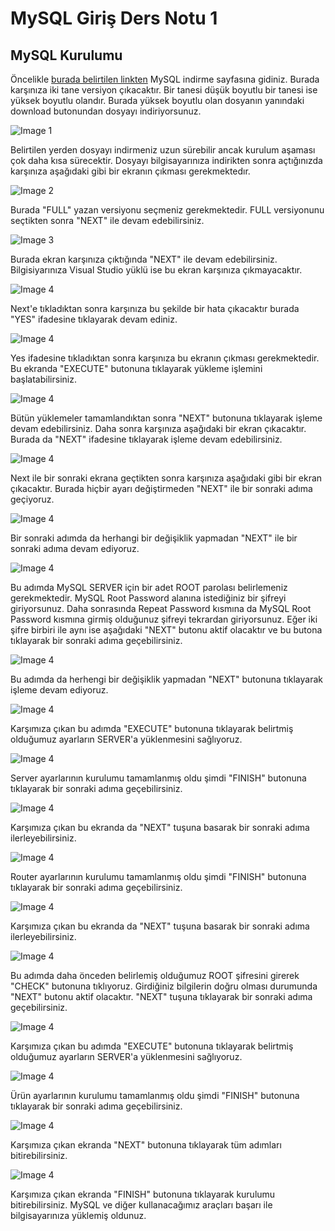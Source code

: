 # MySQL Giriş Ders Notu 1

## MySQL Kurulumu

Öncelikle [burada belirtilen linkten](https://dev.MySQL.com/downloads/windows/installer/8.0.html) MySQL indirme sayfasına gidiniz. Burada karşınıza iki tane versiyon çıkacaktır. Bir tanesi düşük boyutlu bir tanesi ise yüksek boyutlu olandır. Burada yüksek boyutlu olan dosyanın yanındaki download butonundan dosyayı indiriyorsunuz.

![Image 1](https://i.imgur.com/jw92hvu.png "Yüksek Boyutlu Dosya")

Belirtilen yerden dosyayı indirmeniz uzun sürebilir ancak kurulum aşaması çok daha kısa sürecektir. Dosyayı bilgisayarınıza indirikten sonra açtığınızda karşınıza aşağıdaki gibi bir ekranın çıkması gerekmektedır.

![Image 2](https://i.imgur.com/MnlGyI7.png "Ana Kurulum Ekranı")

Burada "FULL" yazan versiyonu seçmeniz gerekmektedir. FULL versiyonunu seçtikten sonra "NEXT" ile devam edebilirsiniz.

![Image 3](https://i.imgur.com/EM1NjA2.png "Gerekli Programların Kontrolü")

Burada ekran karşınıza çıktığında "NEXT" ile devam edebilirsiniz. Bilgisiyarınıza Visual Studio yüklü ise bu ekran karşınıza çıkmayacaktır.

![Image 4](https://i.imgur.com/UivalTv.png "VS Hatası")

Next'e tıkladıktan sonra karşınıza bu şekilde bir hata çıkacaktır burada "YES" ifadesine tıklayarak devam ediniz.

![Image 4](https://i.imgur.com/pdDkHJq.png "Execute Ekranı")

Yes ifadesine tıkladıktan sonra karşınıza bu ekranın çıkması gerekmektedir. Bu ekranda "EXECUTE" butonuna tıklayarak yükleme işlemini başlatabilirsiniz.

![Image 4](https://i.imgur.com/XubZnqr.png "Complete")

Bütün yüklemeler tamamlandıktan sonra "NEXT" butonuna tıklayarak işleme devam edebilirsiniz. Daha sonra karşınıza aşağıdaki bir ekran çıkacaktır. Burada da "NEXT" ifadesine tıklayarak işleme devam edebilirsiniz.

![Image 4](https://i.imgur.com/KOmeDst.png "Configure")

Next ile bir sonraki ekrana geçtikten sonra karşınıza aşağıdaki gibi bir ekran çıkacaktır. Burada hiçbir ayarı değiştirmeden "NEXT" ile bir sonraki adıma geçiyoruz.

![Image 4](https://i.imgur.com/J9wZ613.png "Networking")

Bir sonraki adımda da herhangi bir değişiklik yapmadan "NEXT" ile bir sonraki adıma devam ediyoruz.

![Image 4](https://i.imgur.com/0xSGL85.png "Password")

Bu adımda MySQL SERVER için bir adet ROOT parolası belirlemeniz gerekmektedir. MySQL Root Password alanına istediğiniz bir şifreyi giriyorsunuz. Daha sonrasında Repeat Password kısmına da MySQL Root Password kısmına girmiş olduğunuz şifreyi tekrardan giriyorsunuz. Eğer iki şifre birbiri ile aynı ise aşağıdaki "NEXT" butonu aktif olacaktır ve bu butona tıklayarak bir sonraki adıma geçebilirsiniz.

![Image 4](https://i.imgur.com/1LAkZsK.png "Server Name")

Bu adımda da herhengi bir değişiklik yapmadan "NEXT" butonuna tıklayarak işleme devam ediyoruz.

![Image 4](https://i.imgur.com/TNSXnHQ.png "Apply Configure")

Karşımıza çıkan bu adımda "EXECUTE" butonuna tıklayarak belirtmiş olduğumuz ayarların SERVER'a yüklenmesini sağlıyoruz.

![Image 4](https://i.imgur.com/ZALfFuI.png "Apply Configure")

Server ayarlarının kurulumu tamamlanmış oldu şimdi "FINISH" butonuna tıklayarak bir sonraki adıma geçebilirsiniz.

![Image 4](https://i.imgur.com/oXbXWro.png "Product Configure")

Karşımıza çıkan bu ekranda da "NEXT" tuşuna basarak bir sonraki adıma ilerleyebilirsiniz.

![Image 4](https://i.imgur.com/uAMgnpu.png "Router Configure")

Router ayarlarının kurulumu tamamlanmış oldu şimdi "FINISH" butonuna tıklayarak bir sonraki adıma geçebilirsiniz.

![Image 4](https://i.imgur.com/48AFQcn.png "Product Configure")

Karşımıza çıkan bu ekranda da "NEXT" tuşuna basarak bir sonraki adıma ilerleyebilirsiniz.

![Image 4](https://i.imgur.com/45zzIqc.png "Server Check")

Bu adımda daha önceden belirlemiş olduğumuz ROOT şifresini girerek "CHECK" butonuna tıklıyoruz. Girdiğiniz bilgilerin doğru olması durumunda "NEXT" butonu aktif olacaktır. "NEXT" tuşuna tıklayarak bir sonraki adıma geçebilirsiniz.

![Image 4](https://i.imgur.com/jqmdD7R.png "Product Configure")

Karşımıza çıkan bu adımda "EXECUTE" butonuna tıklayarak belirtmiş olduğumuz ayarların SERVER'a yüklenmesini sağlıyoruz.

![Image 4](https://i.imgur.com/yearDIm.png "Product Configure")

Ürün ayarlarının kurulumu tamamlanmış oldu şimdi "FINISH" butonuna tıklayarak bir sonraki adıma geçebilirsiniz.

![Image 4](https://i.imgur.com/LcV6T0N.png "FINISH")

Karşımıza çıkan ekranda "NEXT" butonuna tıklayarak tüm adımları bitirebilirsiniz.

![Image 4](https://i.imgur.com/xhbOVGk.png "FINISH")

Karşımıza çıkan ekranda "FINISH" butonuna tıklayarak kurulumu bitirebilirsiniz. MySQL ve diğer kullanacağımız araçları başarı ile bilgisayarınıza yüklemiş oldunuz.
